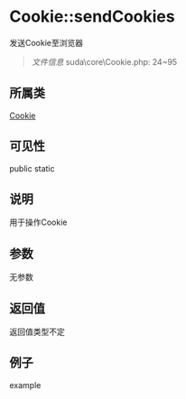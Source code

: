 # Cookie::sendCookies
发送Cookie至浏览器
> *文件信息* suda\core\Cookie.php: 24~95
## 所属类 

[Cookie](../Cookie.md)

## 可见性

  public  static
## 说明

用于操作Cookie

## 参数

无参数

## 返回值
返回值类型不定

## 例子

example